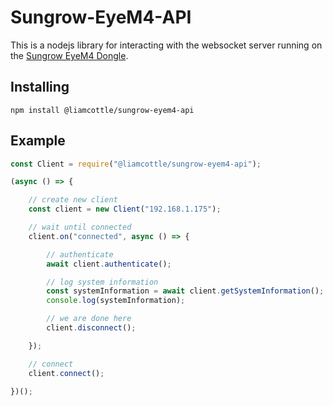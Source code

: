 # Sungrow-EyeM4-API

This is a nodejs library for interacting with the websocket server running on the [Sungrow EyeM4 Dongle](https://service.sungrowpower.com.au/files/Web_Files/FAQ/TD_202006_EyeM4%20-WiFi-_Quick%20Guide%20for%20SG30-50-110CX%20Inverters_V1.1.pdf).

## Installing

```
npm install @liamcottle/sungrow-eyem4-api
```

## Example

```javascript
const Client = require("@liamcottle/sungrow-eyem4-api");

(async () => {

    // create new client
    const client = new Client("192.168.1.175");

    // wait until connected
    client.on("connected", async () => {

        // authenticate
        await client.authenticate();

        // log system information
        const systemInformation = await client.getSystemInformation();
        console.log(systemInformation);

        // we are done here
        client.disconnect();

    });

    // connect
    client.connect();

})();
```
